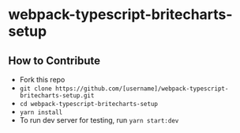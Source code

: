 # webpack-typescript-britecharts-setup

## How to Contribute

- Fork this repo
- `git clone https://github.com/[username]/webpack-typescript-britecharts-setup.git`
- `cd webpack-typescript-britecharts-setup`
- `yarn install`
- To run dev server for testing, run `yarn start:dev`
